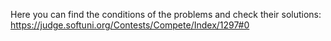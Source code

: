 Here you can find the conditions of the problems and check their solutions:
https://judge.softuni.org/Contests/Compete/Index/1297#0